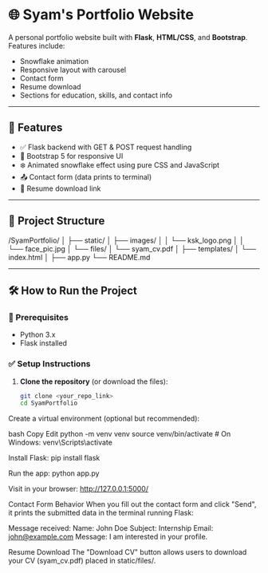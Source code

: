 # 🌐 Syam's Portfolio Website

A personal portfolio website built with **Flask**, **HTML/CSS**, and **Bootstrap**. Features include:
- Snowflake animation
- Responsive layout with carousel
- Contact form
- Resume download
- Sections for education, skills, and contact info

---

## 🚀 Features

- ✅ Flask backend with GET & POST request handling
- 🎨 Bootstrap 5 for responsive UI
- ❄️ Animated snowflake effect using pure CSS and JavaScript
- 📤 Contact form (data prints to terminal)
- 📄 Resume download link

---

## 📁 Project Structure
/SyamPortfolio/
│
├── static/
│ ├── images/
│ │ └── ksk_logo.png
│ │ └── face_pic.jpg
│ └── files/
│ └── syam_cv.pdf
│
├── templates/
│ └── index.html
│
├── app.py
└── README.md


---

## 🛠️ How to Run the Project

### 📌 Prerequisites

- Python 3.x
- Flask installed

### ✅ Setup Instructions

1. **Clone the repository** (or download the files):

   ```bash
   git clone <your_repo_link>
   cd SyamPortfolio

Create a virtual environment (optional but recommended):

bash
Copy
Edit
python -m venv venv
source venv/bin/activate  # On Windows: venv\Scripts\activate

Install Flask:
pip install flask

Run the app:
python app.py

Visit in your browser:
http://127.0.0.1:5000/

Contact Form Behavior
When you fill out the contact form and click "Send", it prints the submitted data in the terminal running Flask:

Message received:
Name: John Doe
Subject: Internship
Email: john@example.com
Message: I am interested in your profile.

Resume Download
The "Download CV" button allows users to download your CV (syam_cv.pdf) placed in static/files/.




